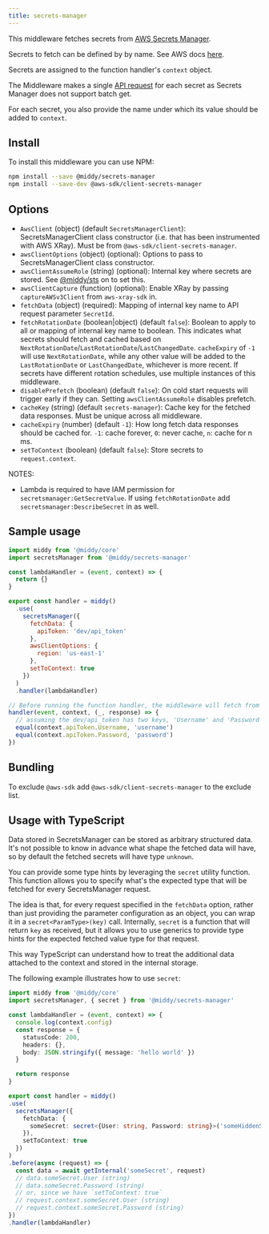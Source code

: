 ```yaml
---
title: secrets-manager
---
```


This middleware fetches secrets from [AWS Secrets Manager](https://docs.aws.amazon.com/secretsmanager/latest/userguide/intro.html).

Secrets to fetch can be defined by by name. See AWS docs [here](https://docs.aws.amazon.com/secretsmanager/latest/userguide/tutorials_basic.html).

Secrets are assigned to the function handler's `context` object.

The Middleware makes a single [API request](https://docs.aws.amazon.com/secretsmanager/latest/apireference/API_GetSecretValue.html) for each secret as Secrets Manager does not support batch get.

For each secret, you also provide the name under which its value should be added to `context`.

## Install

To install this middleware you can use NPM:

```bash npm2yarn
npm install --save @middy/secrets-manager
npm install --save-dev @aws-sdk/client-secrets-manager
```

## Options

- `AwsClient` (object) (default `SecretsManagerClient`): SecretsManagerClient class constructor (i.e. that has been instrumented with AWS XRay). Must be from `@aws-sdk/client-secrets-manager`.
- `awsClientOptions` (object) (optional): Options to pass to SecretsManagerClient class constructor.
- `awsClientAssumeRole` (string) (optional): Internal key where secrets are stored. See [@middy/sts](/docs/middlewares/sts) on to set this.
- `awsClientCapture` (function) (optional): Enable XRay by passing `captureAWSv3Client` from `aws-xray-sdk` in.
- `fetchData` (object) (required): Mapping of internal key name to API request parameter `SecretId`.
- `fetchRotationDate` (boolean|object) (default `false`): Boolean to apply to all or mapping of internal key name to boolean. This indicates what secrets should fetch and cached based on `NextRotationDate`/`LastRotationDate`/`LastChangedDate`. `cacheExpiry` of `-1` will use `NextRotationDate`, while any other value will be added to the `LastRotationDate` or `LastChangedDate`, whichever is more recent. If secrets have different rotation schedules, use multiple instances of this middleware.
- `disablePrefetch` (boolean) (default `false`): On cold start requests will trigger early if they can. Setting `awsClientAssumeRole` disables prefetch.
- `cacheKey` (string) (default `secrets-manager`): Cache key for the fetched data responses. Must be unique across all middleware.
- `cacheExpiry` (number) (default `-1`): How long fetch data responses should be cached for. `-1`: cache forever, `0`: never cache, `n`: cache for n ms.
- `setToContext` (boolean) (default `false`): Store secrets to `request.context`.

NOTES:

- Lambda is required to have IAM permission for `secretsmanager:GetSecretValue`. If using `fetchRotationDate` add `secretsmanager:DescribeSecret` in as well.

## Sample usage

```javascript
import middy from '@middy/core'
import secretsManager from '@middy/secrets-manager'

const lambdaHandler = (event, context) => {
  return {}
}

export const handler = middy()
  .use(
    secretsManager({
      fetchData: {
        apiToken: 'dev/api_token'
      },
      awsClientOptions: {
        region: 'us-east-1'
      },
      setToContext: true
    })
  )
  .handler(lambdaHandler)

// Before running the function handler, the middleware will fetch from Secrets Manager
handler(event, context, (_, response) => {
  // assuming the dev/api_token has two keys, 'Username' and 'Password'
  equal(context.apiToken.Username, 'username')
  equal(context.apiToken.Password, 'password')
})
```

## Bundling

To exclude `@aws-sdk` add `@aws-sdk/client-secrets-manager` to the exclude list.

## Usage with TypeScript

Data stored in SecretsManager can be stored as arbitrary structured data. It's not possible to know in advance what shape the fetched data will have, so by default the fetched secrets will have type `unknown`.

You can provide some type hints by leveraging the `secret` utility function. This function allows you to specify what's the expected type that will be fetched for every SecretsManager request.

The idea is that, for every request specified in the `fetchData` option, rather than just providing the parameter configuration as an object, you can wrap it in a `secret<ParamType>(key)` call. Internally, `secret` is a function that will return `key` as received, but it allows you to use generics to provide type hints for the expected fetched value type for that request.

This way TypeScript can understand how to treat the additional data attached to the context and stored in the internal storage.

The following example illustrates how to use `secret`:

```typescript
import middy from '@middy/core'
import secretsManager, { secret } from '@middy/secrets-manager'

const lambdaHandler = (event, context) => {
  console.log(context.config)
  const response = {
    statusCode: 200,
    headers: {},
    body: JSON.stringify({ message: 'hello world' })
  }

  return response
}

export const handler = middy()
.use(
  secretsManager({
    fetchData: {
      someSecret: secret<{User: string, Password: string}>('someHiddenSecret')
    }),
    setToContext: true
  })
)
.before(async (request) => {
  const data = await getInternal('someSecret', request)
  // data.someSecret.User (string)
  // data.someSecret.Password (string)
  // or, since we have `setToContext: true`
  // request.context.someSecret.User (string)
  // request.context.someSecret.Password (string)
})
.handler(lambdaHandler)
```
